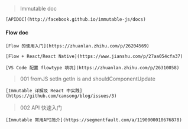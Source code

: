 
> Immutable doc

    [APIDOC](http://facebook.github.io/immutable-js/docs)

#### Flow doc
    [Flow 的使用入门](https://zhuanlan.zhihu.com/p/26204569)

    [Flow + React/React Native](https://www.jianshu.com/p/27aa054cfa37)

    [VS Code 配置 flowtype 填坑](https://zhuanlan.zhihu.com/p/26310058)

    
> 001 fromJS setIn getIn is and shouldComponentUpdate

    [Immutable 详解及 React 中实践](https://github.com/camsong/blog/issues/3)

> 002 API 快速入门

    [Immutable 常用API简介](https://segmentfault.com/a/1190000010676878)